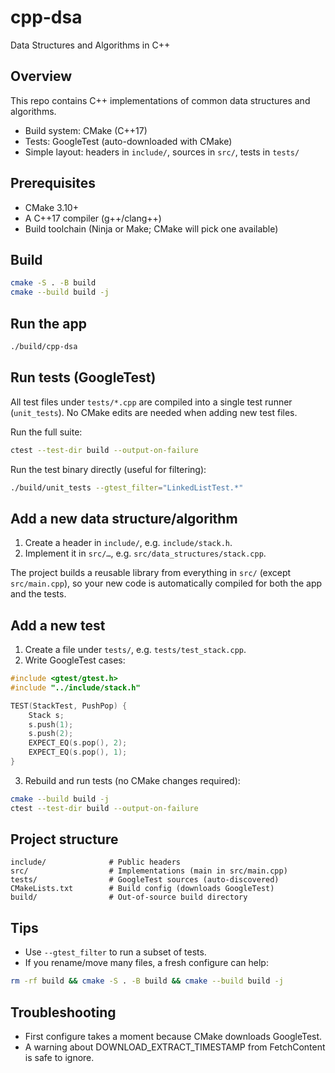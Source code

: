 # cpp-dsa

Data Structures and Algorithms in C++

## Overview

This repo contains C++ implementations of common data structures and algorithms.

- Build system: CMake (C++17)
- Tests: GoogleTest (auto-downloaded with CMake)
- Simple layout: headers in `include/`, sources in `src/`, tests in `tests/`

## Prerequisites

- CMake 3.10+
- A C++17 compiler (g++/clang++)
- Build toolchain (Ninja or Make; CMake will pick one available)

## Build

```bash
cmake -S . -B build
cmake --build build -j
```

## Run the app

```bash
./build/cpp-dsa
```

## Run tests (GoogleTest)

All test files under `tests/*.cpp` are compiled into a single test runner (`unit_tests`). No CMake edits are needed when adding new test files.

Run the full suite:

```bash
ctest --test-dir build --output-on-failure
```

Run the test binary directly (useful for filtering):

```bash
./build/unit_tests --gtest_filter="LinkedListTest.*"
```

## Add a new data structure/algorithm

1) Create a header in `include/`, e.g. `include/stack.h`.
2) Implement it in `src/…`, e.g. `src/data_structures/stack.cpp`.

The project builds a reusable library from everything in `src/` (except `src/main.cpp`), so your new code is automatically compiled for both the app and the tests.

## Add a new test

1) Create a file under `tests/`, e.g. `tests/test_stack.cpp`.
2) Write GoogleTest cases:

```cpp
#include <gtest/gtest.h>
#include "../include/stack.h"

TEST(StackTest, PushPop) {
	Stack s;
	s.push(1);
	s.push(2);
	EXPECT_EQ(s.pop(), 2);
	EXPECT_EQ(s.pop(), 1);
}
```

3) Rebuild and run tests (no CMake changes required):

```bash
cmake --build build -j
ctest --test-dir build --output-on-failure
```

## Project structure

```
include/              # Public headers
src/                  # Implementations (main in src/main.cpp)
tests/                # GoogleTest sources (auto-discovered)
CMakeLists.txt        # Build config (downloads GoogleTest)
build/                # Out-of-source build directory
```

## Tips

- Use `--gtest_filter` to run a subset of tests.
- If you rename/move many files, a fresh configure can help:

```bash
rm -rf build && cmake -S . -B build && cmake --build build -j
```

## Troubleshooting

- First configure takes a moment because CMake downloads GoogleTest.
- A warning about DOWNLOAD_EXTRACT_TIMESTAMP from FetchContent is safe to ignore.

